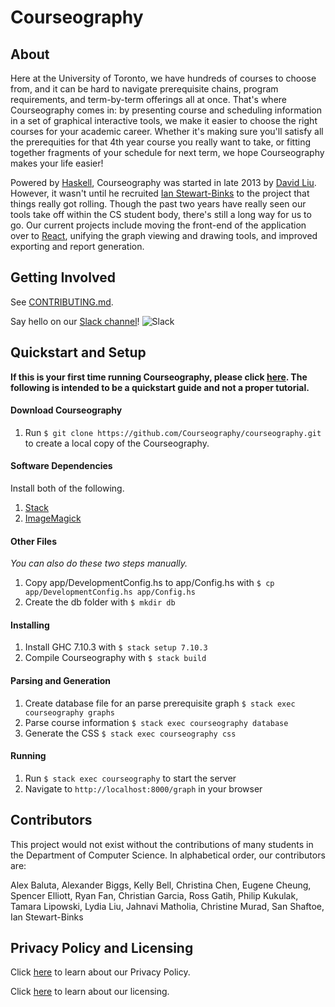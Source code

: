 Courseography
=============

About
--------------------------------------

Here at the University of Toronto, we have hundreds of courses to choose from, and it can be hard to navigate prerequisite chains, program requirements, and term-by-term offerings all at once. That's where Courseography comes in: by presenting course and scheduling information in a set of graphical interactive tools, we make it easier to choose the right courses for your academic career. Whether it's making sure you'll satisfy all the prerequities for that 4th year course you really want to take, or fitting together fragments of your schedule for next term, we hope Courseography makes your life easier!

Powered by [Haskell](https://www.haskell.org/), Courseography was started in late 2013 by [David Liu](http://www.cs.toronto.edu/~david/). However, it wasn't until he recruited [Ian Stewart-Binks](http://www.cs.toronto.edu/~iansb/) to the project that things really got rolling. Though the past two years have really seen our tools take off within the CS student body, there's still a long way for us to go. Our current projects include moving the front-end of the application over to [React](https://facebook.github.io/react/), unifying the graph viewing and drawing tools, and improved exporting and report generation.


Getting Involved
--------------------------------------

See [CONTRIBUTING.md](https://github.com/Courseography/courseography/blob/master/CONTRIBUTING.md).

Say hello on our [Slack channel][slackin]! ![Slack][slackin-badge]


Quickstart and Setup
--------------------------------------
**If this is your first time running Courseography, please click [here](https://github.com/Courseography/courseography/wiki/Installing-Courseography). The following is intended to be a quickstart guide and not a proper tutorial.**

#### Download Courseography
1. Run `$ git clone https://github.com/Courseography/courseography.git` to create a local copy of the Courseography.

#### Software Dependencies
Install both of the following.

1. [Stack](https://docs.haskellstack.org/en/stable/README/)
2. [ImageMagick](http://www.imagemagick.org/script/binary-releases.php)

#### Other Files
*You can also do these two steps manually.*

1. Copy app/DevelopmentConfig.hs to app/Config.hs with `$ cp app/DevelopmentConfig.hs app/Config.hs`
2. Create the db folder with `$ mkdir db`

#### Installing
1. Install GHC 7.10.3 with `$ stack setup 7.10.3`
2. Compile Courseography with `$ stack build`

#### Parsing and Generation
1. Create database file for an parse prerequisite graph `$ stack exec courseography graphs`
2. Parse course information `$ stack exec courseography database`
3. Generate the CSS `$ stack exec courseography css`

#### Running
1. Run `$ stack exec courseography` to start the server
2. Navigate to `http://localhost:8000/graph` in your browser


Contributors
--------------------------------------

This project would not exist without the contributions of many students in the Department of Computer Science. In alphabetical order, our contributors are:

Alex Baluta, Alexander Biggs, Kelly Bell, Christina Chen, Eugene Cheung, Spencer Elliott, Ryan Fan, Christian Garcia, Ross Gatih, Philip Kukulak, Tamara Lipowski, Lydia Liu, Jahnavi Matholia, Christine Murad, San Shaftoe, Ian Stewart-Binks


Privacy Policy and Licensing
--------------------------------------

Click [here](/PRIVACY.md) to learn about our Privacy Policy.

Click [here](/LICENSE) to learn about our licensing.


[slackin]: https://courseography-slack.herokuapp.com/
[slackin-badge]: https://courseography-slack.herokuapp.com/badge.svg
